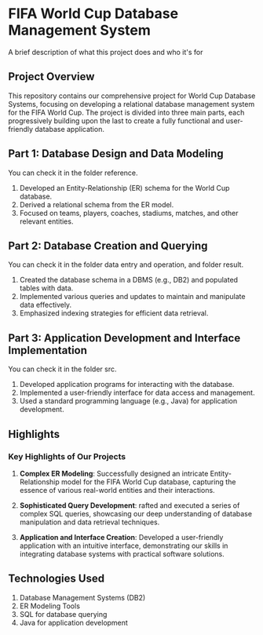 
# FIFA World Cup Database Management System

A brief description of what this project does and who it's for


## Project Overview

This repository contains our comprehensive project for World Cup Database Systems, focusing on developing a relational database management system for the FIFA World Cup. The project is divided into three main parts, each progressively building upon the last to create a fully functional and user-friendly database application.
## Part 1: Database Design and Data Modeling
You can check it in the folder reference.
1. Developed an Entity-Relationship (ER) schema for the World Cup database.
2. Derived a relational schema from the ER model.
3. Focused on teams, players, coaches, stadiums, matches, and other relevant entities.
## Part 2: Database Creation and Querying
You can check it in the folder data entry and operation, and folder result.
1. Created the database schema in a DBMS (e.g., DB2) and populated tables with data.
2. Implemented various queries and updates to maintain and manipulate data effectively.
3. Emphasized indexing strategies for efficient data retrieval.
## Part 3: Application Development and Interface Implementation
You can check it in the folder src.
1. Developed application programs for interacting with the database.
2. Implemented a user-friendly interface for data access and management.
3. Used a standard programming language (e.g., Java) for application development.
## Highlights

### Key Highlights of Our Projects

1. **Complex ER Modeling**:  Successfully designed an intricate Entity-Relationship model for the FIFA World Cup database, capturing the essence of various real-world entities and their interactions.

2. **Sophisticated Query Development**: rafted and executed a series of complex SQL queries, showcasing our deep understanding of database manipulation and data retrieval techniques.

3. **Application and Interface Creation**: Developed a user-friendly application with an intuitive interface, demonstrating our skills in integrating database systems with practical software solutions.


## Technologies Used

1. Database Management Systems (DB2)
2. ER Modeling Tools
3. SQL for database querying
4. Java for application development

